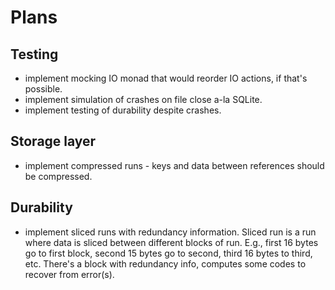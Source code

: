 Plans
======


Testing
-----------

 - implement mocking IO monad that would reorder IO actions, if that's possible.
 - implement simulation of crashes on file close a-la SQLite.
 - implement testing of durability despite crashes.


Storage layer
--------------

 - implement compressed runs - keys and data between references should be compressed.


Durability
------------

 - implement sliced runs with redundancy information. Sliced run is a run where data is sliced between
   different blocks of run. E.g., first 16 bytes go to first block, second 15 bytes go to second,
   third 16 bytes to third, etc. There's a block with redundancy info, computes some codes to recover
   from error(s).
